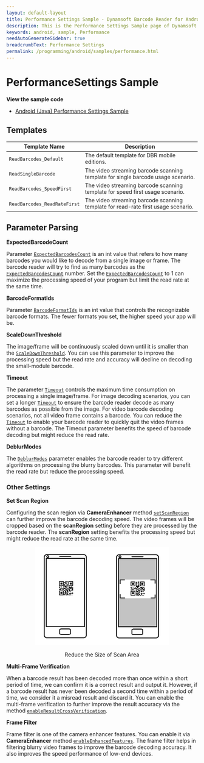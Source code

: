 ```yaml
---
layout: default-layout
title: Performance Settings Sample - Dynamsoft Barcode Reader for Android
description: This is the Performance Settings Sample page of Dynamsoft Barcode Reader for Android SDK.
keywords: android, sample, Performance
needAutoGenerateSidebar: true
breadcrumbText: Performance Settings
permalink: /programming/android/samples/performance.html
---
```


# PerformanceSettings Sample

**View the sample code**

- <a href="https://github.com/Dynamsoft/barcode-reader-mobile-samples/tree/main/android/PerformanceSettings" target="_blank">Android (Java) Performance Settings Sample</a>

## Templates

| Template Name | Description |
| -------- | ----------- |
| `ReadBarcodes_Default` | The default template for DBR mobile editions. |
| `ReadSingleBarcode` | The video streaming barcode scanning template for single barcode usage scenario. |
| `ReadBarcodes_SpeedFirst` | The video streaming barcode scanning template for speed first usage scenario. |
| `ReadBarcodes_ReadRateFirst` | The video streaming barcode scanning template for read-rate first usage scenario. |

## Parameter Parsing

**ExpectedBarcodeCount**

Parameter [`ExpectedBarcodesCount`]({{site.dcv_parameters_reference}}barcode-reader-task-settings/expected-barcodes-count.html) is an int value that refers to how many barcodes you would like to decode from a single image or frame. The barcode reader will try to find as many barcodes as the [`ExpectedBarcodesCount`]({{site.dcv_parameters_reference}}barcode-reader-task-settings/expected-barcodes-count.html) number. Set the [`ExpectedBarcodesCount`]({{site.dcv_parameters_reference}}barcode-reader-task-settings/expected-barcodes-count.html) to 1 can maximize the processing speed of your program but limit the read rate at the same time.

**BarcodeFormatIds**

Parameter [`BarcodeFormatIds`]({{site.dcv_parameters_reference}}barcode-reader-task-settings/barcode-format-ids.html) is an int value that controls the recognizable barcode formats. The fewer formats you set, the higher speed your app will be.

**ScaleDownThreshold**

The image/frame will be continuously scaled down until it is smaller than the [`ScaleDownThreshold`]({{site.dcv_parameters_reference}}image-parameter/scale-down-threshold.html). You can use this parameter to improve the processing speed but the read rate and accuracy will decline on decoding the small-module barcode.

**Timeout**

The parameter [`Timeout`]({{site.dcv_parameters_reference}}capture-vision-template/timeout.html) controls the maximum time consumption on processing a single image/frame. For image decoding scenarios, you can set a longer [`Timeout`]({{site.dcv_parameters_reference}}capture-vision-template/timeout.html) to ensure the barcode reader decode as many barcodes as possible from the image. For video barcode decoding scenarios, not all video frame contains a barcode. You can reduce the [`Timeout`]({{site.dcv_parameters_reference}}capture-vision-template/timeout.html) to enable your barcode reader to quickly quit the video frames without a barcode. The Timeout parameter benefits the speed of barcode decoding but might reduce the read rate.

**DeblurModes**

The [`DeblurModes`]({{site.dcv_parameters_reference}}barcode-reader-task-settings/deblur-modes.html) parameter enables the barcode reader to try different algorithms on processing the blurry barcodes. This parameter will benefit the read rate but reduce the processing speed.

### Other Settings

**Set Scan Region**

Configuring the scan region via **CameraEnhancer** method <a href="https://www.dynamsoft.com/camera-enhancer/docs/mobile/programming/android/primary-api/camera-enhancer.html#setscanregion" target="_blank">`setScanRegion`</a> can further improve the barcode decoding speed. The video frames will be cropped based on the **scanRegion** setting before they are processed by the barcode reader. The **scanRegion** setting benefits the processing speed but might reduce the read rate at the same time.

<div align="center">
    <p><img src="../../assets/region-definition.png" width="70%" alt="region-def"></p>
    <p>Reduce the Size of Scan Area</p>
</div>

**Multi-Frame Verification**

When a barcode result has been decoded more than once within a short period of time, we can confirm it is a correct result and output it. However, if a barcode result has never been decoded a second time within a period of time, we consider it a misread result and discard it. You can enable the multi-frame verification to further improve the result accuracy via the method [`enableResultCrossVerification`]({{site.dcv_android_api}}utility/multi-frame-result-cross-filter.html#enableresultcrossverification).

**Frame Filter**

Frame filter is one of the camera enhancer features. You can enable it via **CameraEnhancer** method <a href="https://www.dynamsoft.com/camera-enhancer/docs/mobile/programming/android/primary-api/camera-enhancer.html#enableenhancedfeatures" target="_blank">`enableEnhancedFeatures`</a>. The frame filter helps in filtering blurry video frames to improve the barcode decoding accuracy. It also improves the speed performance of low-end devices.
